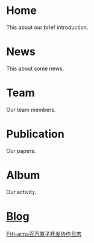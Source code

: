 # Home
This about our brief introduction.

# News
This about some news.

# Team
Our team members.

# Publication
Our papers.

# Album
Our activity.

# [Blog](https://quantumict.github.io/QuantumICT/blog/)
[FHI-aims百万原子开发协作日志](https://quantumict.github.io/QuantumICT/blog/fhi-aims_million_atoms_dev)

